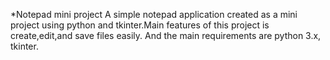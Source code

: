 *Notepad mini project
     A simple notepad application created as a mini project using python and tkinter.Main features of this project is create,edit,and save files easily.
     And the main requirements are python 3.x, tkinter.
